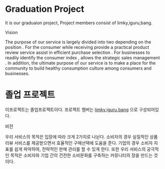 # Graduation Project
It is our graduaion project, Project members consist of limky,iguru,bang.

Vision

The purpose of our service is largely divided into two depending on the position .
For the consumer while receiving provide a practical product review service assist in efficient purchase selection . For businesses to readily identify the consumer index , allows the strategic sales management . In addition, the ultimate purpose of our service is to make a place for the community to build healthy consumption culture among consumers and businesses.

# 졸업 프로젝트
이프로젝트는 졸업프로젝트이다. 프로젝트 멤버는 [limky](https://github.com/Limky),[iguru](https://github.com/xguru),[bang](https://github.com/emailtenid) 으로 구성되어있다.

비전

우리 서비스의 목적은 입장에 따라 크게 2가지로 나뉜다. 
소비자의 경우 실질적인 상품 리뷰 서비스를 제공받으면서 효율적인 구매선택에 도움을 준다. 기업의 경우 소비자 지표를 쉽게 파악하여, 전략적인 판매 관리를 할 수 있게 한다. 또한 우리 서비스의 궁극적인 목적은 소비자와 기업 간의 건전한 소비문화를 구축하는 커뮤니티의 장을 만드는 것이다.

